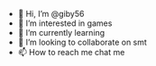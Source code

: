 - 👋 Hi, I’m @giby56
- 👀 I’m interested in games
- 🌱 I’m currently learning 
- 💞️ I’m looking to collaborate on smt
- 📫 How to reach me chat me


<!---
giby56/giby56 is a ✨ special ✨ repository because its `README.md` (this file) appears on your GitHub profile.
You can click the Preview link to take a look at your changes.
--->
